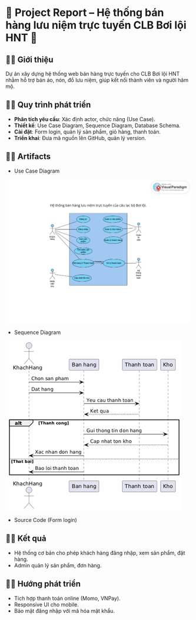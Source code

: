 # 🌊 Project Report – Hệ thống bán hàng lưu niệm trực tuyến CLB Bơi lội HNT 🌊

## 🏊‍♀️ Giới thiệu
Dự án xây dựng hệ thống web bán hàng trực tuyến cho CLB Bơi lội HNT nhằm hỗ trợ bán áo, nón, đồ lưu niệm, giúp kết nối thành viên và người hâm mộ.

## 🏊‍♀️ Quy trình phát triển
- **Phân tích yêu cầu**: Xác định actor, chức năng (Use Case).  
- **Thiết kế**: Use Case Diagram, Sequence Diagram, Database Schema.  
- **Cài đặt**: Form login, quản lý sản phẩm, giỏ hàng, thanh toán.  
- **Triển khai**: Đưa mã nguồn lên GitHub, quản lý version.

## 🏊‍♀️ Artifacts
- Use Case Diagram

![Use Case Diagram](https://github.com/miao0w025/BT-LAB/blob/main/LAB02/UseCaseDiagram.png?raw=true)
- Sequence Diagram

![SequenceDiagram](https://github.com/miao0w025/BT-LAB/blob/main/LAB03/SequenceDiagram.png?raw=true)
- Source Code (Form login)

## 🏊‍♀️ Kết quả
- Hệ thống cơ bản cho phép khách hàng đăng nhập, xem sản phẩm, đặt hàng.
- Admin quản lý sản phẩm, đơn hàng.

## 🏊‍♀️ Hướng phát triển
- Tích hợp thanh toán online (Momo, VNPay).
- Responsive UI cho mobile.
- Bảo mật đăng nhập với mã hóa mật khẩu.
